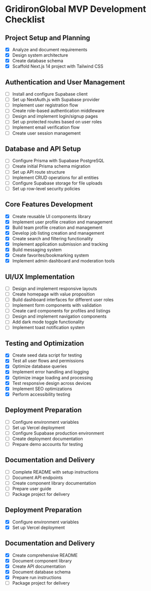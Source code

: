 # GridironGlobal MVP Development Checklist

## Project Setup and Planning
- [x] Analyze and document requirements
- [x] Design system architecture
- [x] Create database schema
- [x] Scaffold Next.js 14 project with Tailwind CSS

## Authentication and User Management
- [ ] Install and configure Supabase client
- [ ] Set up NextAuth.js with Supabase provider
- [ ] Implement user registration flow
- [ ] Create role-based authentication middleware
- [ ] Design and implement login/signup pages
- [ ] Set up protected routes based on user roles
- [ ] Implement email verification flow
- [ ] Create user session management

## Database and API Setup
- [ ] Configure Prisma with Supabase PostgreSQL
- [ ] Create initial Prisma schema migration
- [ ] Set up API route structure
- [ ] Implement CRUD operations for all entities
- [ ] Configure Supabase storage for file uploads
- [ ] Set up row-level security policies

## Core Features Development
- [x] Create reusable UI components library
- [x] Implement user profile creation and management
- [x] Build team profile creation and management
- [x] Develop job listing creation and management
- [x] Create search and filtering functionality
- [x] Implement application submission and tracking
- [x] Build messaging system
- [x] Create favorites/bookmarking system
- [x] Implement admin dashboard and moderation tools

## UI/UX Implementation
- [ ] Design and implement responsive layouts
- [ ] Create homepage with value proposition
- [ ] Build dashboard interfaces for different user roles
- [ ] Implement form components with validation
- [ ] Create card components for profiles and listings
- [ ] Design and implement navigation components
- [ ] Add dark mode toggle functionality
- [ ] Implement toast notification system

## Testing and Optimization
- [x] Create seed data script for testing
- [x] Test all user flows and permissions
- [x] Optimize database queries
- [x] Implement error handling and logging
- [x] Optimize image loading and processing
- [x] Test responsive design across devices
- [x] Implement SEO optimizations
- [x] Perform accessibility testing

## Deployment Preparation
- [ ] Configure environment variables
- [ ] Set up Vercel deployment
- [ ] Configure Supabase production environment
- [ ] Create deployment documentation
- [ ] Prepare demo accounts for testing

## Documentation and Delivery
- [ ] Complete README with setup instructions
- [ ] Document API endpoints
- [ ] Create component library documentation
- [ ] Prepare user guide
- [ ] Package project for delivery

## Deployment Preparation
- [x] Configure environment variables
- [x] Set up Vercel deployment

## Documentation and Delivery
- [x] Create comprehensive README
- [x] Document component library
- [x] Create API documentation
- [x] Document database schema
- [x] Prepare run instructions
- [ ] Package project for delivery
